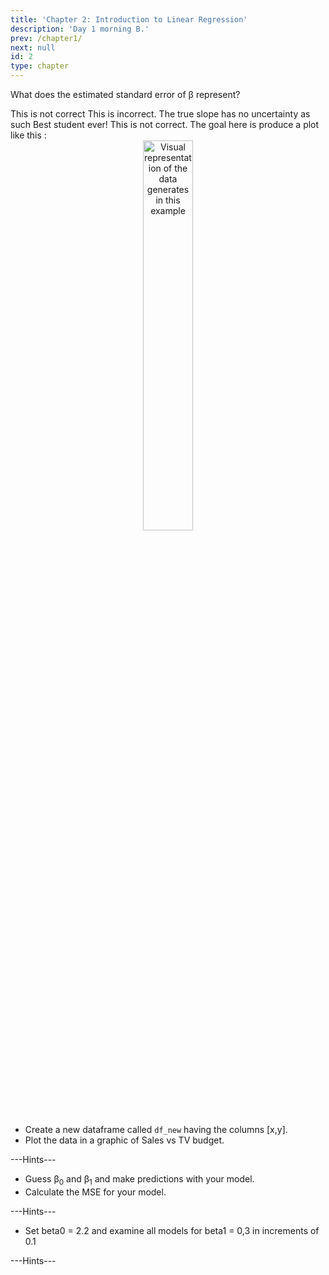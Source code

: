 ```yaml
---
title: 'Chapter 2: Introduction to Linear Regression'
description: 'Day 1 morning B.'
prev: /chapter1/
next: null
id: 2
type: chapter
---
```


<exercise id="6" title="Linear Regression Basics" type="slides">
    <slides source="chapter2_01_introduction"></slides>
</exercise>

<exercise id="7" title="Getting Started">

What does the estimated standard error of &beta;<sub></sub> represent?     

<choice>
<opt text="The standard deviation of the residuals ε.">This is not correct</opt>
<opt text="The uncertainty of the true slope, &beta;<sub>1</sub>." >This is incorrect. The true slope has no uncertainty as such</opt>
<opt text="The uncertainty of using a sample to estimate &beta;<sub>1</sub>."correct="true">Best student ever!</opt>
<opt text="The true standard deviation of  &beta;<sub>1</sub>'s normal distribution.">This is not correct.</opt>
</choice>

</exercise>

<exercise id="8" title="Draw x vs y">
The goal here is produce a plot like this :

<div style="text-align:center">
    <img src="./visual_representation.png"
    alt="Visual representation of the data generates in this example"
    width="40%">
</div>

- Create a new dataframe called `df_new` having the columns [x,y].
- Plot the data in a graphic of Sales vs TV budget.

<codeblock id="02_01">---Hints---</codeblock>

</exercise>

<exercise id="9" title="Estimate the Linear Model">

- Guess &beta;<sub>0</sub> and &beta;<sub>1</sub> and make predictions with your model.
- Calculate the MSE for your model.

<codeblock id="02_02">---Hints---</codeblock>

</exercise>

<exercise id="10" title="Analize the MSE">

- Set beta0 = 2.2 and examine all models for beta1 = 0,3 in increments of 0.1

<codeblock id="02_03">---Hints---</codeblock>

</exercise>
